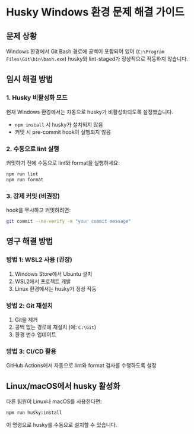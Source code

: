 # Husky Windows 환경 문제 해결 가이드

## 문제 상황

Windows 환경에서 Git Bash 경로에 공백이 포함되어 있어 (`C:\Program Files\Git\bin\bash.exe`) husky와 lint-staged가 정상적으로 작동하지 않습니다.

## 임시 해결 방법

### 1. Husky 비활성화 모드

현재 Windows 환경에서는 자동으로 husky가 비활성화되도록 설정했습니다.

- `npm install` 시 husky가 설치되지 않음
- 커밋 시 pre-commit hook이 실행되지 않음

### 2. 수동으로 lint 실행

커밋하기 전에 수동으로 lint와 format을 실행하세요:

```bash
npm run lint
npm run format
```

### 3. 강제 커밋 (비권장)

hook을 무시하고 커밋하려면:

```bash
git commit --no-verify -m "your commit message"
```

## 영구 해결 방법

### 방법 1: WSL2 사용 (권장)

1. Windows Store에서 Ubuntu 설치
2. WSL2에서 프로젝트 개발
3. Linux 환경에서는 husky가 정상 작동

### 방법 2: Git 재설치

1. Git을 제거
2. 공백 없는 경로에 재설치 (예: `C:\Git`)
3. 환경 변수 업데이트

### 방법 3: CI/CD 활용

GitHub Actions에서 자동으로 lint와 format 검사를 수행하도록 설정

## Linux/macOS에서 husky 활성화

다른 팀원이 Linux나 macOS를 사용한다면:

```bash
npm run husky:install
```

이 명령으로 husky를 수동으로 설치할 수 있습니다.
